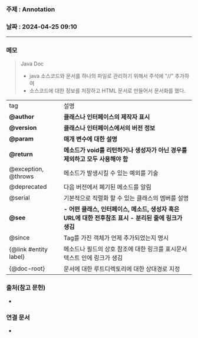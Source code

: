 ### 주제 : Annotation

### 날짜 : 2024-04-25 09:10
----
### 메모
> Java Doc
> 	- java 소스코드와 문서를 하나의 파일로 관리하기 위해서 주석에 "//" 추가하여
> 	- 소스코드에 대한 정보를 저장하고 HTML 문서로 만들어서 문서화를 했다.

|                       |                                                                  |
| --------------------- | ---------------------------------------------------------------- |
| tag                   | 설명                                                               |
| **@author**           | **클래스나 인터페이스의 제작자 표시**                                           |
| **@version**          | **클래스나 인터페이스에서의 버전 정보**                                          |
| **@param**            | **매개 변수에 대한 설명**                                                 |
| **@return**           | **메소드가 void를 리턴하거나 생성자가 아닌 경우를 제외하고 모두 사용해야 함**                  |
| @exception, @throws   | 메소드가 발생시킬 수 있는 예외를 기술                                            |
| @deprecated           | 다음 버전에서 폐기된 메소드를 알림                                              |
| @serial               | 기본적으로 직렬화 할 수 있는 클래스의 멤버를 설명                                     |
| **@see**              | **- 어떤 클래스, 인터페이스, 메소드, 생성자 혹은 URL에 대한 전후참조 표시 - 분리된 줄에 링크가 생김** |
| @since                | Tag를 가진 객체가 언제 추가되었는지 명시                                         |
| {@link #entity label} | 메소드나 필드의 상호 참조에 대한 링크를 표시문서 텍스트 안에 링크가 생김                        |
| {@doc-root}           | 문서에 대한 루트디렉토리에 대한 상대경로 지정                                        |
> 
### 출처(참고 문헌)
-

### 연결 문서
-
